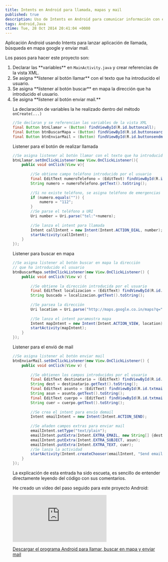 ```yaml
---
title: Intents en Android para llamada, mapas y mail
published: true
description: Uso de Intents en Android para comunicar información con ejemplos de lanzado de llamadas, mapas y mail
tags: Android,Java
ctime: Tue, 28 Oct 2014 20:41:04 +0000
---
```


Aplicación Android usando Intents para lanzar aplicación de llamada, búsqueda en mapa google y enviar mail.

Los pasos para hacer este proyecto son:

<ol class="list-bullets">
	<li>Declarar las **variables** en <code>MainActivity.java</code> y crear referencias de la vista XML.</li>
	<li>Se asigna **listener al botón llamar** con el texto que ha introducido el usuario.</li>
	<li>Se asigna **listener al botón buscar** en mapa la dirección que ha introducido el usuario.</li>
	<li>Se asigna **listener al botón enviar mail.**</li>

La declaración de variables la he realizado dentro del método <code>onCreate(...)</code>

```java
//Se declaran y se referencian las variables de la vista XML
final Button btnLlamar = (Button) findViewById(R.id.buttoncall);
final Button btnBuscarMapa = (Button) findViewById(R.id.buttonsearch);
final Button btnEnviarMail = (Button) findViewById(R.id.buttonsendmail);
```

Listener para el botón de realizar llamada

```java
//Se asigna listener al botón llamar con el texto que ha introducido el usuario
btnLlamar.setOnClickListener(new View.OnClickListener(){
	public void onClick(View v){
		
		//Se obtiene campo teléfono introducido por el usuario
		final EditText numeroTelefono = (EditText) findViewById(R.id.txtnumbercall);
		String numero = numeroTelefono.getText().toString();
		
		//Si no existe teléfono, se asigna teléfono de emergencias
		if (numero.equals("")) {
			numero = "112";
		}
		//Se parse el teléfono a URI
		Uri number = Uri.parse("tel:"+numero);
		
		//Se lanza el intent para llamada
		Intent callIntent = new Intent(Intent.ACTION_DIAL, number);
		startActivity(callIntent);
	}
});
```

Listener para buscar en mapa

```java
//Se asigna listener al botón buscar en mapa la dirección
// que ha introducido el usuario
btnBuscarMapa.setOnClickListener(new View.OnClickListener() {
	public void onClick(View v) {
		
		//Se obtiene la dirección introducida por el usuario
		final EditText localizacion = (EditText) findViewById(R.id.txtsearchmap);
		String buscado = localizacion.getText().toString();
		
		//Se parsea la dirección
		Uri location = Uri.parse("http://maps.google.co.in/maps?q="+buscado);
		
		//Se lanza el intent paramostra mapa
		Intent mapIntent = new Intent(Intent.ACTION_VIEW, location);
		startActivity(mapIntent);
	}
});
```

Listener para el envió de mail

```java
//Se asigna listener al botón enviar mail
btnEnviarMail.setOnClickListener(new View.OnClickListener() {
	public void onClick(View v) {
		
		//Se obtienen los campos introducidos por el usuario
		final EditText destinatario = (EditText) findViewById(R.id.txtmailuser);
		String dest = destinatario.getText().toString();
		final EditText asunto = (EditText) findViewById(R.id.txtmailsubject);
		String asun = asunto.getText().toString();
		final EditText cuerpo = (EditText) findViewById(R.id.txtmailbody);
		String cuer = cuerpo.getText().toString();
		
		//Se crea el intent para envío demail
		Intent emailIntent = new Intent(Intent.ACTION_SEND);
		
		//Se añaden campos extras para enviar mail
		emailIntent.setType("text/plain");
		emailIntent.putExtra(Intent.EXTRA_EMAIL, new String[] {dest});	//Destinatario
		emailIntent.putExtra(Intent.EXTRA_SUBJECT, asun);				//Asunto
		emailIntent.putExtra(Intent.EXTRA_TEXT, cuer);					//Cuerpo mail
		//Se lanza la actividad
		startActivity(Intent.createChooser(emailIntent, "Send email..."));
	}
});
```

La explicación de esta entrada ha sido escueta, es sencillo de entender directamente leyendo del código con sus comentarios.

He creado un vídeo del paso seguido para este proyecto Android:

<div class="ratio-16-9">
    <iframe title="Intents en Android para lanzar llamada, mapas y mail" type="text/html" src="http://www.youtube.com/embed/PuM4JO23VtM?autoplay=0&origin=https://ivanalbizu.eu/" frameborder="0"></iframe>
</div>

<a href="https://db.tt/CWIfbv3J" target="_blank">Descargar el programa Android para llamar, buscar en mapa y enviar mail</a>